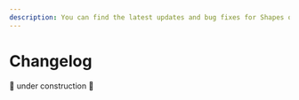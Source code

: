 ```yaml
---
description: You can find the latest updates and bug fixes for Shapes on this page.
---
```


# Changelog

:construction: under construction :construction:
